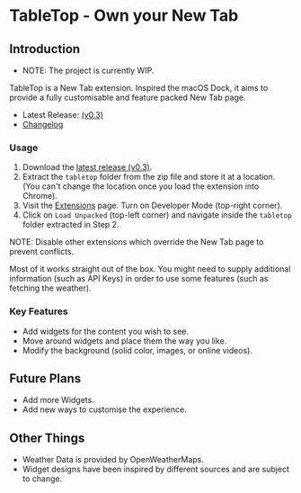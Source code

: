 # TableTop - Own your New Tab

## Introduction

- NOTE: The project is currently WIP.

TableTop is a New Tab extension. Inspired the macOS Dock, it aims to provide a fully customisable and feature packed New Tab page.

- Latest Release: [(v0.3)](https://github.com/veeru153/tabletop/releases/tag/v0.3)
- [Changelog](CHANGELOG.md)

### Usage

1. Download the [latest release (v0.3)](https://github.com/veeru153/tabletop/releases/tag/v0.3).
2. Extract the `tabletop` folder from the zip file and store it at a location. (You can't change the location once you load the extension into Chrome).
3. Visit the [Extensions](chrome://extensions/) page. Turn on Developer Mode (top-right corner).
4. Click on `Load Unpacked` (top-left corner) and navigate inside the `tabletop` folder extracted in Step 2.

NOTE: Disable other extensions which override the New Tab page to prevent conflicts.

Most of it works straight out of the box. You might need to supply additional information (such as API Keys) in order to use some features (such as fetching the weather).

### Key Features

- Add widgets for the content you wish to see.
- Move around widgets and place them the way you like.
- Modify the background (solid color, images, or online videos).

## Future Plans

- Add more Widgets.
- Add new ways to customise the experience.

## Other Things

- Weather Data is provided by OpenWeatherMaps.
- Widget designs have been inspired by different sources and are subject to change.
